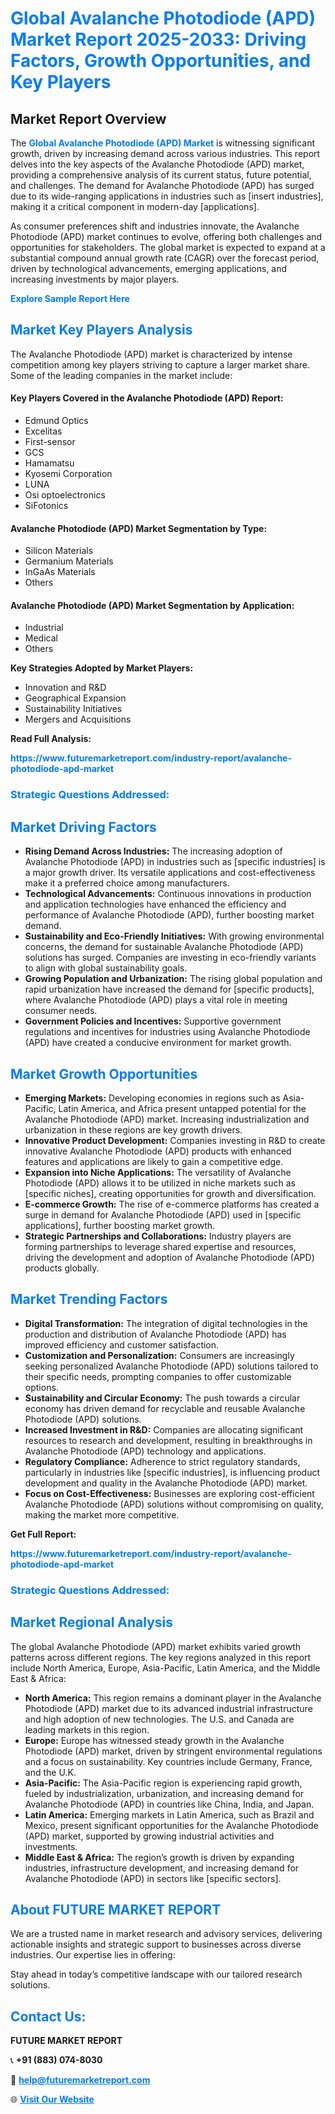 <h1 style="color: #007BFF;">Global Avalanche Photodiode (APD) Market Report 2025-2033: Driving Factors, Growth Opportunities, and Key Players</h1>

<section id="overview">
<h2>Market Report Overview</h2>
<p>The <a href="https://www.futuremarketreport.com/industry-report/avalanche-photodiode-apd-market" style="color: #007BFF; text-decoration: none;"><strong>Global Avalanche Photodiode (APD) Market</strong></a> is witnessing significant growth, driven by increasing demand across various industries. This report delves into the key aspects of the Avalanche Photodiode (APD) market, providing a comprehensive analysis of its current status, future potential, and challenges. The demand for Avalanche Photodiode (APD) has surged due to its wide-ranging applications in industries such as [insert industries], making it a critical component in modern-day [applications].</p>
<p>As consumer preferences shift and industries innovate, the Avalanche Photodiode (APD) market continues to evolve, offering both challenges and opportunities for stakeholders. The global market is expected to expand at a substantial compound annual growth rate (CAGR) over the forecast period, driven by technological advancements, emerging applications, and increasing investments by major players.</p>
</section>

<section id="overview">
<p><a href="https://www.futuremarketreport.com/request-sample/reportId=76837" style="color: #007BFF; text-decoration: none;"><strong>Explore Sample Report Here</strong></a></p>
</section>

<section id="key-players">
<h2 style="color: #007BFF;">Market Key Players Analysis</h2>
<p>The Avalanche Photodiode (APD) market is characterized by intense competition among key players striving to capture a larger market share. Some of the leading companies in the market include:</p>
<h4>Key Players Covered in the Avalanche Photodiode (APD) Report:</h4>
<ul><li>Edmund Optics</li><li>Excelitas</li><li>First-sensor</li><li>GCS</li><li>Hamamatsu</li><li>Kyosemi Corporation</li><li>LUNA</li><li>Osi optoelectronics</li><li>SiFotonics</li></ul>
<h4>Avalanche Photodiode (APD) Market Segmentation by Type:</h4>
<ul><li>Silicon Materials</li><li>Germanium Materials</li><li>InGaAs Materials</li><li>Others</li></ul>

<h4>Avalanche Photodiode (APD) Market Segmentation by Application:</h4>
<ul><li>Industrial</li><li>Medical</li><li>Others</li></ul>
<p><strong>Key Strategies Adopted by Market Players:</strong></p>
<ul>
<li>Innovation and R&D</li>
<li>Geographical Expansion</li>
<li>Sustainability Initiatives</li>
<li>Mergers and Acquisitions</li>
</ul>
</section>

<section>
<p><strong>Read Full Analysis: </strong></p><a href="https://www.futuremarketreport.com/industry-report/avalanche-photodiode-apd-market" style="color: #007BFF; text-decoration: none;"><strong>https://www.futuremarketreport.com/industry-report/avalanche-photodiode-apd-market</strong></a>
<h3 style="color: #007BFF;">Strategic Questions Addressed:</h3>
</section>

<section id="driving-factors">
<h2 style="color: #007BFF;">Market Driving Factors</h2>
<ul>
<li><strong>Rising Demand Across Industries:</strong> The increasing adoption of Avalanche Photodiode (APD) in industries such as [specific industries] is a major growth driver. Its versatile applications and cost-effectiveness make it a preferred choice among manufacturers.</li>
<li><strong>Technological Advancements:</strong> Continuous innovations in production and application technologies have enhanced the efficiency and performance of Avalanche Photodiode (APD), further boosting market demand.</li>
<li><strong>Sustainability and Eco-Friendly Initiatives:</strong> With growing environmental concerns, the demand for sustainable Avalanche Photodiode (APD) solutions has surged. Companies are investing in eco-friendly variants to align with global sustainability goals.</li>
<li><strong>Growing Population and Urbanization:</strong> The rising global population and rapid urbanization have increased the demand for [specific products], where Avalanche Photodiode (APD) plays a vital role in meeting consumer needs.</li>
<li><strong>Government Policies and Incentives:</strong> Supportive government regulations and incentives for industries using Avalanche Photodiode (APD) have created a conducive environment for market growth.</li>
</ul>
</section>

<section id="growth-opportunities">
<h2 style="color: #007BFF;">Market Growth Opportunities</h2>
<ul>
<li><strong>Emerging Markets:</strong> Developing economies in regions such as Asia-Pacific, Latin America, and Africa present untapped potential for the Avalanche Photodiode (APD) market. Increasing industrialization and urbanization in these regions are key growth drivers.</li>
<li><strong>Innovative Product Development:</strong> Companies investing in R&D to create innovative Avalanche Photodiode (APD) products with enhanced features and applications are likely to gain a competitive edge.</li>
<li><strong>Expansion into Niche Applications:</strong> The versatility of Avalanche Photodiode (APD) allows it to be utilized in niche markets such as [specific niches], creating opportunities for growth and diversification.</li>
<li><strong>E-commerce Growth:</strong> The rise of e-commerce platforms has created a surge in demand for Avalanche Photodiode (APD) used in [specific applications], further boosting market growth.</li>
<li><strong>Strategic Partnerships and Collaborations:</strong> Industry players are forming partnerships to leverage shared expertise and resources, driving the development and adoption of Avalanche Photodiode (APD) products globally.</li>
</ul>
</section>

<section id="trending-factors">
<h2 style="color: #007BFF;">Market Trending Factors</h2>
<ul>
<li><strong>Digital Transformation:</strong> The integration of digital technologies in the production and distribution of Avalanche Photodiode (APD) has improved efficiency and customer satisfaction.</li>
<li><strong>Customization and Personalization:</strong> Consumers are increasingly seeking personalized Avalanche Photodiode (APD) solutions tailored to their specific needs, prompting companies to offer customizable options.</li>
<li><strong>Sustainability and Circular Economy:</strong> The push towards a circular economy has driven demand for recyclable and reusable Avalanche Photodiode (APD) solutions.</li>
<li><strong>Increased Investment in R&D:</strong> Companies are allocating significant resources to research and development, resulting in breakthroughs in Avalanche Photodiode (APD) technology and applications.</li>
<li><strong>Regulatory Compliance:</strong> Adherence to strict regulatory standards, particularly in industries like [specific industries], is influencing product development and quality in the Avalanche Photodiode (APD) market.</li>
<li><strong>Focus on Cost-Effectiveness:</strong> Businesses are exploring cost-efficient Avalanche Photodiode (APD) solutions without compromising on quality, making the market more competitive.</li>
</ul>
</section>

<section>
<p><strong>Get Full Report: </strong></p><a href="https://www.futuremarketreport.com/industry-report/avalanche-photodiode-apd-market" style="color: #007BFF; text-decoration: none;"><strong>https://www.futuremarketreport.com/industry-report/avalanche-photodiode-apd-market</strong></a>
<h3 style="color: #007BFF;">Strategic Questions Addressed:</h3>
</section>


<section id="regional-analysis">
<h2 style="color: #007BFF;">Market Regional Analysis</h2>
<p>The global Avalanche Photodiode (APD) market exhibits varied growth patterns across different regions. The key regions analyzed in this report include North America, Europe, Asia-Pacific, Latin America, and the Middle East & Africa:</p>
<ul>
<li><strong>North America:</strong> This region remains a dominant player in the Avalanche Photodiode (APD) market due to its advanced industrial infrastructure and high adoption of new technologies. The U.S. and Canada are leading markets in this region.</li>
<li><strong>Europe:</strong> Europe has witnessed steady growth in the Avalanche Photodiode (APD) market, driven by stringent environmental regulations and a focus on sustainability. Key countries include Germany, France, and the U.K.</li>
<li><strong>Asia-Pacific:</strong> The Asia-Pacific region is experiencing rapid growth, fueled by industrialization, urbanization, and increasing demand for Avalanche Photodiode (APD) in countries like China, India, and Japan.</li>
<li><strong>Latin America:</strong> Emerging markets in Latin America, such as Brazil and Mexico, present significant opportunities for the Avalanche Photodiode (APD) market, supported by growing industrial activities and investments.</li>
<li><strong>Middle East & Africa:</strong> The region’s growth is driven by expanding industries, infrastructure development, and increasing demand for Avalanche Photodiode (APD) in sectors like [specific sectors].</li>
</ul>
</section>

<footer>
<h2 style="color: #007BFF;">About FUTURE MARKET REPORT</h2>
<p>We are a trusted name in market research and advisory services, delivering actionable insights and strategic support to businesses across diverse industries. Our expertise lies in offering:</p>

<p>Stay ahead in today’s competitive landscape with our tailored research solutions.</p>

<h2 style="color: #007BFF;">Contact Us:</h2>
<p><strong>FUTURE MARKET REPORT</strong></p>
<p>📞 <strong>+91 (883) 074-8030</strong></p>
<p>📧 <strong><a href="mailto:help@futuremarketreport.com" style="color: #007BFF;">help@futuremarketreport.com</a></strong></p>
<p>🌐 <strong><a href="https://www.futuremarketreport.com/" style="color: #007BFF;">Visit Our Website</a></strong></p>
</footer>